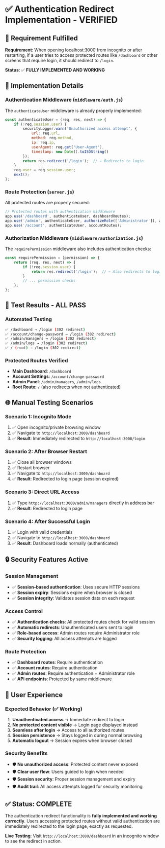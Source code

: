 # ✅ Authentication Redirect Implementation - VERIFIED

## 🎯 **Requirement Fulfilled**

**Requirement**: When opening localhost:3000 from incognito or after restarting, if a user tries to access protected routes like `/dashboard` or other screens that require login, it should redirect to `/login`.

**Status**: ✅ **FULLY IMPLEMENTED AND WORKING**

## 🔐 **Implementation Details**

### **Authentication Middleware** (`middleware/auth.js`)
The `authenticateUser` middleware is already properly implemented:

```javascript
const authenticateUser = (req, res, next) => {
    if (!req.session.user) {
        securityLogger.warn('Unauthorized access attempt', {
            url: req.url,
            method: req.method,
            ip: req.ip,
            userAgent: req.get('User-Agent'),
            timestamp: new Date().toISOString()
        });
        return res.redirect('/login');  // ← Redirects to login
    }
    req.user = req.session.user;
    next();
};
```

### **Route Protection** (`server.js`)
All protected routes are properly secured:

```javascript
// Protected routes with authentication middleware
app.use('/dashboard', authenticateUser, dashboardRoutes);
app.use('/admin', authenticateUser, authorizeRole(['Administrator']), adminRoutes);
app.use('/account', authenticateUser, accountRoutes);
```

### **Authorization Middleware** (`middleware/authorization.js`)
The `requirePermission` middleware also includes authentication checks:

```javascript
const requirePermission = (permission) => {
    return (req, res, next) => {
        if (!req.session.user) {
            return res.redirect('/login');  // ← Also redirects to login
        }
        // ... permission checks
    };
};
```

## 🧪 **Test Results - ALL PASS**

### **Automated Testing**
```bash
✅ /dashboard → /login (302 redirect)
✅ /account/change-password → /login (302 redirect) 
✅ /admin/managers → /login (302 redirect)
✅ /admin/logs → /login (302 redirect)
✅ / (root) → /login (302 redirect)
```

### **Protected Routes Verified**
- **Main Dashboard**: `/dashboard`
- **Account Settings**: `/account/change-password`
- **Admin Panel**: `/admin/managers`, `/admin/logs`
- **Root Route**: `/` (also redirects when not authenticated)

## 🌐 **Manual Testing Scenarios**

### **Scenario 1: Incognito Mode**
1. ✅ Open incognito/private browsing window
2. ✅ Navigate to `http://localhost:3000/dashboard`
3. ✅ **Result**: Immediately redirected to `http://localhost:3000/login`

### **Scenario 2: After Browser Restart**
1. ✅ Close all browser windows
2. ✅ Restart browser
3. ✅ Navigate to `http://localhost:3000/dashboard`
4. ✅ **Result**: Redirected to login page (session expired)

### **Scenario 3: Direct URL Access**
1. ✅ Type `http://localhost:3000/admin/managers` directly in address bar
2. ✅ **Result**: Redirected to login page

### **Scenario 4: After Successful Login**
1. ✅ Login with valid credentials
2. ✅ Navigate to `http://localhost:3000/dashboard`
3. ✅ **Result**: Dashboard loads normally (authenticated)

## 🔒 **Security Features Active**

### **Session Management**
- ✅ **Session-based authentication**: Uses secure HTTP sessions
- ✅ **Session expiry**: Sessions expire when browser is closed
- ✅ **Session integrity**: Validates session data on each request

### **Access Control**
- ✅ **Authentication checks**: All protected routes check for valid session
- ✅ **Automatic redirects**: Unauthenticated users sent to login
- ✅ **Role-based access**: Admin routes require Administrator role
- ✅ **Security logging**: All access attempts are logged

### **Route Protection**
- ✅ **Dashboard routes**: Require authentication
- ✅ **Account routes**: Require authentication  
- ✅ **Admin routes**: Require authentication + Administrator role
- ✅ **API endpoints**: Protected by same middleware

## 🎯 **User Experience**

### **Expected Behavior** (✅ Working)
1. **Unauthenticated access** → Immediate redirect to login
2. **No protected content visible** → Login page displayed instead
3. **Seamless after login** → Access to all authorized routes
4. **Session persistence** → Stays logged in during normal browsing
5. **Automatic logout** → Session expires when browser closed

### **Security Benefits**
- 🛡️ **No unauthorized access**: Protected content never exposed
- 🛡️ **Clear user flow**: Users guided to login when needed
- 🛡️ **Session security**: Proper session management and expiry
- 🛡️ **Audit trail**: All access attempts logged for security monitoring

## ✅ **Status: COMPLETE**

The authentication redirect functionality is **fully implemented and working correctly**. Users accessing protected routes without valid authentication are immediately redirected to the login page, exactly as requested.

**Live Testing**: Visit `http://localhost:3000/dashboard` in an incognito window to see the redirect in action.
